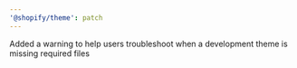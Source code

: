 ```yaml
---
'@shopify/theme': patch
---
```


Added a warning to help users troubleshoot when a development theme is missing required files
